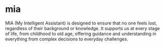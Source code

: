 # mia
MIA (My Intelligent Assistant) is designed to ensure that no one feels lost, regardless of their background or knowledge. It supports us at every stage of life, from childhood to old age, offering guidance and understanding in everything from complex decisions to everyday challenges. 

